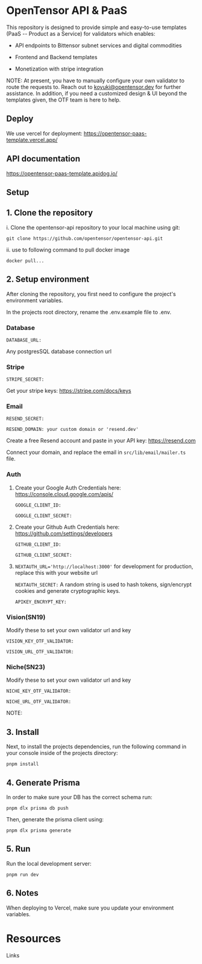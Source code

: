 # OpenTensor API & PaaS

This repository is designed to provide simple and easy-to-use templates (PaaS -- Product as a Service) for validators which enables:

- API endpoints to Bittensor subnet services and digital commodities

- Frontend and Backend templates

- Monetization with stripe integration

NOTE: At present, you have to manually configure your own validator to route the requests to. Reach out to koyuki@opentensor.dev for further assistance. In addition, if you need a customized design & UI beyond the templates given, the OTF team is here to help.

## Deploy

We use vercel for deployment: https://opentensor-paas-template.vercel.app/

## API documentation

https://opentensor-paas-template.apidog.io/


## Setup

## 1. Clone the repository

 i. Clone the opentensor-api repository to your local machine using git:

`git clone https://github.com/opentensor/opentensor-api.git`
 
 ii. use to following command to pull docker image

`docker pull...`

## 2. Setup environment

After cloning the repository, you first need to configure the project's environment variables.

In the projects root directory, rename the .env.example file to .env.

### Database

`DATABASE_URL:`

Any postgresSQL database connection url

### Stripe

`STRIPE_SECRET:`

Get your stripe keys: https://stripe.com/docs/keys

### Email

`RESEND_SECRET:`

`RESEND_DOMAIN: your custom domain or 'resend.dev' `

Create a free Resend account and paste in your API key: https://resend.com

Connect your domain, and replace the email in `src/lib/email/mailer.ts` file.

### Auth

1. Create your Google Auth Credentials here:
   https://console.cloud.google.com/apis/

   `GOOGLE_CLIENT_ID:`

   `GOOGLE_CLIENT_SECRET:`

2. Create your Github Auth Credentials here:
   https://github.com/settings/developers

   `GITHUB_CLIENT_ID:`

   `GITHUB_CLIENT_SECRET:`

3. `NEXTAUTH_URL='http://localhost:3000'` for development
   for production, replace this with your website url

   `NEXTAUTH_SECRET:` A random string is used to hash tokens, sign/encrypt cookies and generate cryptographic keys.

   `APIKEY_ENCRYPT_KEY:`

### Vision(SN19)

Modify these to set your own validator url and key

`VISION_KEY_OTF_VALIDATOR:`

`VISION_URL_OTF_VALIDATOR:`

### Niche(SN23)

Modify these to set your own validator url and key

`NICHE_KEY_OTF_VALIDATOR:`

`NICHE_URL_OTF_VALIDATOR:`

NOTE:

## 3. Install

Next, to install the projects dependencies, run the following command in your console inside of the projects directory:

`pnpm install`

## 4. Generate Prisma

In order to make sure your DB has the correct schema run:

`pnpm dlx prisma db push`

Then, generate the prisma client using:

`pnpm dlx prisma generate`

## 5. Run

Run the local development server:

`pnpm run dev`

## 6. Notes

When deploying to Vercel, make sure you update your environment variables.

# Resources

Links
